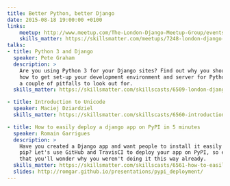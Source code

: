```yaml
---
title: Better Python, better Django
date: 2015-08-18 19:00:00 +0100
links:
    meetup: http://www.meetup.com/The-London-Django-Meetup-Group/events/223938679/
    skills_matter: https://skillsmatter.com/meetups/7248-london-django-august-2015-meetup
talks:
- title: Python 3 and Django
  speaker: Pete Graham
  description: >
    Are you using Python 3 for your Django sites? Find out why you should be,
    how to get set-up your development environment and server for Python 3, and
    a couple of pitfalls to look out for.
  skills_matter: https://skillsmatter.com/skillscasts/6509-london-django-august-2015-meetup

- title: Introduction to Unicode
  speaker: Maciej Dziardziel
  skills_matter: https://skillsmatter.com/skillscasts/6560-introduction-to-unicode

- title: How to easily deploy a django app on PyPI in 5 minutes
  speaker: Romain Garrigues
  description: >
    Have you created a Django app and want people to install it easily with
    pip? Let's use GitHub and TravisCI to deploy your app on PyPI, so easily
    that you'll wonder why you weren't doing it this way already.
  skills_matter: https://skillsmatter.com/skillscasts/6561-how-to-easily-deploy-a-django-app-on-pypi-in-5-minutes
  slides: http://romgar.github.io/presentations/pypi_deployment/
---
```

